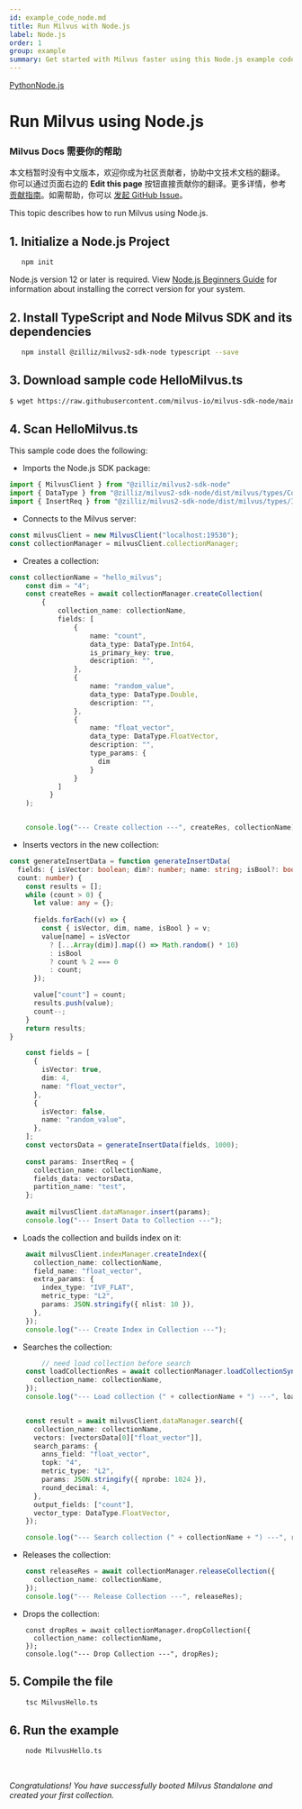 ```yaml
---
id: example_code_node.md
title: Run Milvus with Node.js
label: Node.js
order: 1
group: example
summary: Get started with Milvus faster using this Node.js example code.
---
```


<div class="tab-wrapper"><a href="example_code.md" class=''>Python</a><a href="example_code_node.md" class='active '>Node.js</a></div>

# Run Milvus using Node.js

<div class="alert note">
<h3>Milvus Docs 需要你的帮助</h3>
本文档暂时没有中文版本，欢迎你成为社区贡献者，协助中文技术文档的翻译。<br>
你可以通过页面右边的 <b>Edit this page</b> 按钮直接贡献你的翻译。更多详情，参考 <a href="https://github.com/milvus-io/milvus-docs/blob/v2.0.0/CONTRIBUTING.md">贡献指南</a>。如需帮助，你可以 <a href="https://github.com/milvus-io/milvus-docs/issues/new/choose">发起 GitHub Issue</a>。
</div>

This topic describes how to run Milvus using Node.js.


## 1.  Initialize a Node.js Project
```bash
   npm init
```  

<div class="alert note">
Node.js version 12 or later is required. View <a href="https://www.cloudbees.com/blog/node-js-tutorial">Node.js Beginners Guide</a> for information about installing the correct version for your system.
</div>



## 2.  Install TypeScript and Node Milvus SDK and its dependencies

```bash
   npm install @zilliz/milvus2-sdk-node typescript --save
```


## 3. Download sample code HelloMilvus.ts
```bash
$ wget https://raw.githubusercontent.com/milvus-io/milvus-sdk-node/main/example/HelloMilvus.ts
```

## 4. Scan HelloMilvus.ts

This sample code does the following:

- Imports the Node.js SDK package:
```ts
import { MilvusClient } from "@zilliz/milvus2-sdk-node"
import { DataType } from "@zilliz/milvus2-sdk-node/dist/milvus/types/Common";
import { InsertReq } from "@zilliz/milvus2-sdk-node/dist/milvus/types/Insert";
```

- Connects to the Milvus server:
```ts
const milvusClient = new MilvusClient("localhost:19530");
const collectionManager = milvusClient.collectionManager;
```

- Creates a collection:
```ts
const collectionName = "hello_milvus";
    const dim = "4";
    const createRes = await collectionManager.createCollection(
        {
            collection_name: collectionName,
            fields: [
                {
                    name: "count",
                    data_type: DataType.Int64,
                    is_primary_key: true,
                    description: "",
                }, 
                {
                    name: "random_value",
                    data_type: DataType.Double,
                    description: "",
                }, 
                {
                    name: "float_vector",
                    data_type: DataType.FloatVector,
                    description: "",
                    type_params: {
                      dim
                    }
                }
            ]
          }
    );


    console.log("--- Create collection ---", createRes, collectionName);
```


- Inserts vectors in the new collection:
```ts
const generateInsertData = function generateInsertData(
  fields: { isVector: boolean; dim?: number; name: string; isBool?: boolean }[],
  count: number) {
    const results = [];
    while (count > 0) {
      let value: any = {};
  
      fields.forEach((v) => {
        const { isVector, dim, name, isBool } = v;
        value[name] = isVector
          ? [...Array(dim)].map(() => Math.random() * 10)
          : isBool
          ? count % 2 === 0
          : count;
      });

      value["count"] = count;
      results.push(value);
      count--;
    }
    return results;
}

    const fields = [
      {
        isVector: true,
        dim: 4,
        name: "float_vector",
      },
      {
        isVector: false,
        name: "random_value",
      },
    ];
    const vectorsData = generateInsertData(fields, 1000);
  
    const params: InsertReq = {
      collection_name: collectionName,
      fields_data: vectorsData,
      partition_name: "test",
    };
  
    await milvusClient.dataManager.insert(params);
    console.log("--- Insert Data to Collection ---");
```

- Loads the collection and builds index on it:
``` ts
    await milvusClient.indexManager.createIndex({
      collection_name: collectionName,
      field_name: "float_vector",
      extra_params: {
        index_type: "IVF_FLAT",
        metric_type: "L2",
        params: JSON.stringify({ nlist: 10 }),
      },
    });
    console.log("--- Create Index in Collection ---");
```

- Searches the collection:
```ts
        // need load collection before search
    const loadCollectionRes = await collectionManager.loadCollectionSync({
      collection_name: collectionName,
    });
    console.log("--- Load collection (" + collectionName + ") ---", loadCollectionRes);


    const result = await milvusClient.dataManager.search({
      collection_name: collectionName,
      vectors: [vectorsData[0]["float_vector"]],
      search_params: {
        anns_field: "float_vector",
        topk: "4",
        metric_type: "L2",
        params: JSON.stringify({ nprobe: 1024 }),
        round_decimal: 4,
      },
      output_fields: ["count"],
      vector_type: DataType.FloatVector,
    });

    console.log("--- Search collection (" + collectionName + ") ---", result);
```

- Releases the collection:
```ts
    const releaseRes = await collectionManager.releaseCollection({
      collection_name: collectionName,
    });
    console.log("--- Release Collection ---", releaseRes);
``` 

- Drops the collection:
```tw
    const dropRes = await collectionManager.dropCollection({
      collection_name: collectionName,
    });
    console.log("--- Drop Collection ---", dropRes);
```

## 5. Compile the file
```bash
    tsc MilvusHello.ts
```


## 6. Run the example
```bash
    node MilvusHello.ts
```


<br/>


*Congratulations! You have successfully booted Milvus Standalone and created your first collection.*

